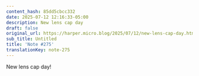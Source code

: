 ```yaml
---
content_hash: 85dd5cbcc332
date: 2025-07-12 12:16:33-05:00
description: New lens cap day
draft: false
original_url: https://harper.micro.blog/2025/07/12/new-lens-cap-day.html
sub_title: Untitled
title: 'Note #275'
translationKey: note-275
---
```


New lens cap day!